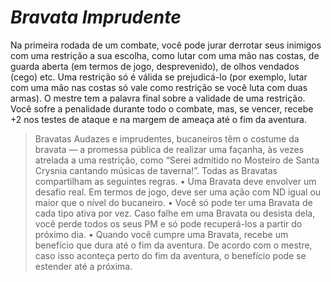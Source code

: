 # *Bravata Imprudente*

Na primeira rodada de um combate, você pode jurar derrotar seus inimigos com uma restrição a sua escolha, como lutar com uma mão nas costas, de guarda aberta (em termos de jogo, desprevenido), de olhos vendados (cego) etc. Uma restrição só é válida se prejudicá-lo (por exemplo, lutar com uma mão nas costas só vale como restrição se você luta com duas armas). O mestre tem a palavra final sobre a validade de uma restrição. Você sofre a penalidade durante todo o combate, mas, se vencer, recebe +2 nos testes de ataque e na margem de ameaça até o fim da aventura.

>Bravatas
Audazes e imprudentes, bucaneiros têm o costume da bravata — a promessa pública de realizar uma façanha, às vezes atrelada a uma restrição, como “Serei admitido no Mosteiro de Santa Crysnia cantando músicas de taverna!”. Todas as Bravatas compartilham as seguintes regras.
• Uma Bravata deve envolver um desafio real. Em termos de jogo, deve ser uma ação com ND igual ou maior que o nível do bucaneiro.
• Você só pode ter uma Bravata de cada tipo ativa por vez. Caso falhe em uma Bravata ou desista dela, você perde todos os seus PM e só pode recuperá-los a partir do próximo dia.
• Quando você cumpre uma Bravata, recebe um benefício que dura até o fim da aventura. De acordo com o mestre, caso isso aconteça perto do fim da aventura, o benefício pode se estender até a próxima.